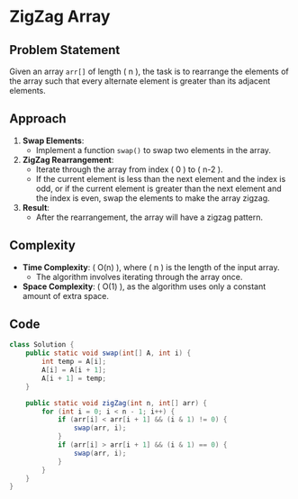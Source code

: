 # ZigZag Array

## Problem Statement
Given an array `arr[]` of length \( n \), the task is to rearrange the elements of the array such that every alternate element is greater than its adjacent elements.

## Approach
1. **Swap Elements**:
   - Implement a function `swap()` to swap two elements in the array.
2. **ZigZag Rearrangement**:
   - Iterate through the array from index \( 0 \) to \( n-2 \).
   - If the current element is less than the next element and the index is odd, or if the current element is greater than the next element and the index is even, swap the elements to make the array zigzag.
3. **Result**:
   - After the rearrangement, the array will have a zigzag pattern.

## Complexity
- **Time Complexity**: \( O(n) \), where \( n \) is the length of the input array.
  - The algorithm involves iterating through the array once.
- **Space Complexity**: \( O(1) \), as the algorithm uses only a constant amount of extra space.

## Code
```java
class Solution {
    public static void swap(int[] A, int i) {
        int temp = A[i];
        A[i] = A[i + 1];
        A[i + 1] = temp;
    }

    public static void zigZag(int n, int[] arr) {
        for (int i = 0; i < n - 1; i++) {
            if (arr[i] < arr[i + 1] && (i & 1) != 0) {
                swap(arr, i);
            }
            if (arr[i] > arr[i + 1] && (i & 1) == 0) {
                swap(arr, i);
            }
        }
    }
}

